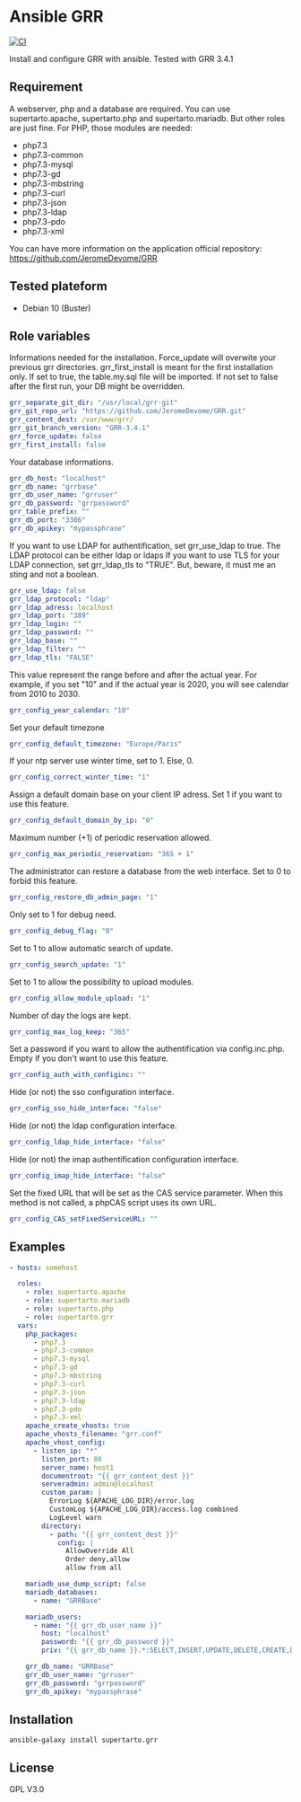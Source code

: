 # Ansible GRR
[![CI](https://github.com/supertarto/ansible-grr/workflows/CI/badge.svg?event=push)](https://github.com/supertarto/ansible-grr/actions?query=workflow%3ACI)

Install and configure GRR with ansible. Tested with GRR 3.4.1

## Requirement
A webserver, php and a database are required. You can use supertarto.apache, supertarto.php and supertarto.mariadb. But other roles are just fine.
For PHP, those modules are needed:
* php7.3
* php7.3-common
* php7.3-mysql
* php7.3-gd
* php7.3-mbstring
* php7.3-curl
* php7.3-json
* php7.3-ldap
* php7.3-pdo
* php7.3-xml

You can have more information on the application official repository:
https://github.com/JeromeDevome/GRR

## Tested plateform
* Debian 10 (Buster)

## Role variables

Informations needed for the installation. Force_update will overwite your previous grr directories.
grr_first_install is meant for the first installation only. If set to true, the table.my.sql file will be imported. 
If not set to false after the first run, your DB might be overridden.
```yml
grr_separate_git_dir: "/usr/local/grr-git"
grr_git_repo_url: "https://github.com/JeromeDevome/GRR.git"
grr_content_dest: /var/www/grr/
grr_git_branch_version: "GRR-3.4.1"
grr_force_update: false
grr_first_install: false
```
Your database informations.
```yml
grr_db_host: "localhost"
grr_db_name: "grrbase"
grr_db_user_name: "grruser"
grr_db_password: "grrpassword"
grr_table_prefix: ""
grr_db_port: "3306"
grr_db_apikey: "mypassphrase"
```
If you want to use LDAP for authentification, set grr_use_ldap to true.
The LDAP protocol can be either ldap or ldaps
If you want to use TLS for your LDAP connection, set grr_ldap_tls to "TRUE". But, beware, it must me an sting and not a boolean.
```yml
grr_use_ldap: false
grr_ldap_protocol: "ldap"
grr_ldap_adress: localhost
grr_ldap_port: "389"
grr_ldap_login: ""
grr_ldap_password: ""
grr_ldap_base: ""
grr_ldap_filter: ""
grr_ldap_tls: "FALSE"
```
This value represent the range before and after the actual year. For example, if you set "10" and if the actual year is 2020, you will see calendar from 2010 to 2030.
```yml
grr_config_year_calendar: "10"
```
Set your default timezone
```yml
grr_config_default_timezone: "Europe/Paris"
```
If your ntp server use winter time, set to 1. Else, 0.
```yml
grr_config_correct_winter_time: "1"
```
Assign a default domain base on your client IP adress. Set 1 if you want to use this feature.
```yml
grr_config_default_domain_by_ip: "0"
```
Maximum number (+1) of periodic reservation allowed.
```yml
grr_config_max_periodic_reservation: "365 + 1"
```
The administrator can restore a database from the web interface. Set to 0 to forbid this feature.
```yml
grr_config_restore_db_admin_page: "1"
```
Only set to 1 for debug need.
```yml
grr_config_debug_flag: "0"
```
Set to 1 to allow automatic search of update.
```yml
grr_config_search_update: "1"
```
Set to 1 to allow the possibility to upload modules.
```yml
grr_config_allow_module_upload: "1"
```
Number of day the logs are kept.
```yml
grr_config_max_log_keep: "365"
```
Set a password if you want to allow the authentification via config.inc.php. Empty if you don't want to use this feature.
```yml
grr_config_auth_with_configinc: ""
```
Hide (or not) the sso configuration interface.
```yml
grr_config_sso_hide_interface: "false"
```
Hide (or not) the ldap configuration interface.
```yml
grr_config_ldap_hide_interface: "false"
```
Hide (or not) the imap authentification configuration interface.
```yml
grr_config_imap_hide_interface: "false"
```
Set the fixed URL that will be set as the CAS service parameter. When this method is not called, a phpCAS script uses its own URL.
```yml
grr_config_CAS_setFixedServiceURL: ""
```

## Examples
```yml
- hosts: somehost

  roles:
    - role: supertarto.apache
    - role: supertarto.mariadb
    - role: supertarto.php
    - role: supertarto.grr
  vars:
    php_packages:
      - php7.3
      - php7.3-common
      - php7.3-mysql
      - php7.3-gd
      - php7.3-mbstring
      - php7.3-curl
      - php7.3-json
      - php7.3-ldap
      - php7.3-pdo
      - php7.3-xml
    apache_create_vhosts: true
    apache_vhosts_filename: "grr.conf"
    apache_vhost_config:
      - listen_ip: "*"
        listen_port: 80
        server_name: host1
        documentroot: "{{ grr_content_dest }}"
        serveradmin: admin@localhost
        custom_param: |
          ErrorLog ${APACHE_LOG_DIR}/error.log
          CustomLog ${APACHE_LOG_DIR}/access.log combined
          LogLevel warn
        directory:
          - path: "{{ grr_content_dest }}"
            config: |
              AllowOverride All
              Order deny,allow
              allow from all

    mariadb_use_dump_script: false
    mariadb_databases:
      - name: "GRRBase"

    mariadb_users:
      - name: "{{ grr_db_user_name }}"
        host: "localhost"
        password: "{{ grr_db_password }}"
        priv: "{{ grr_db_name }}.*:SELECT,INSERT,UPDATE,DELETE,CREATE,DROP,ALTER,CREATE TEMPORARY TABLES,LOCK TABLES"

    grr_db_name: "GRRBase"
    grr_db_user_name: "grruser"
    grr_db_password: "grrpassword"
    grr_db_apikey: "mypassphrase"
```

## Installation
```
ansible-galaxy install supertarto.grr
```
## License
GPL V3.0
